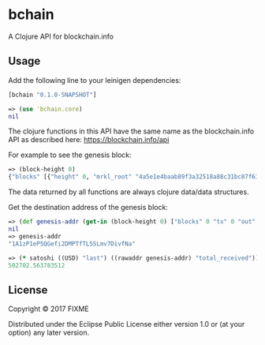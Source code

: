 # bchain

A Clojure API for blockchain.info

## Usage
Add the following line to your leinigen dependencies:
```clojure
[bchain "0.1.0-SNAPSHOT"]
```

```clojure
=> (use 'bchain.core)
nil
```

The clojure functions in this API have the same name as the blockchain.info API as described here: https://blockchain.info/api

For example to see the genesis block:
```clojure
=> (block-height 0)
{"blocks" [{"height" 0, "mrkl_root" "4a5e1e4baab89f3a32518a88c31bc87f618f76673e2cc77ab2127b7afdeda33b", "hash" "000000000019d6689c085ae165831e934ff763ae46a2a6c172b3f1b60a8ce26f", "main_chain" true, "n_tx" 1, "block_index" 14849, "bits" 486604799, "fee" 0, "time" 1231006505, "tx" [{"vout_sz" 1, "relayed_by" "0.0.0.0", "hash" "4a5e1e4baab89f3a32518a88c31bc87f618f76673e2cc77ab2127b7afdeda33b", "vin_sz" 1, "time" 1231006505, "out" [{"n" 0, "addr" "1A1zP1eP5QGefi2DMPTfTL5SLmv7DivfNa", "spent" false, "value" 5000000000, "script" "4104678afdb0fe5548271967f1a67130b7105cd6a828e03909a67962e0ea1f61deb649f6bc3f4cef38c4f35504e51ec112de5c384df7ba0b8d578a4c702b6bf11d5fac", "addr_tag_link" "https://en.bitcoin.it/wiki/Genesis_block", "type" 0, "addr_tag" "Genesis of Bitcoin", "tx_index" 14849}], "lock_time" 0, "inputs" [{"sequence" 4294967295, "witness" "", "script" "04ffff001d0104455468652054696d65732030332f4a616e2f32303039204368616e63656c6c6f72206f6e206272696e6b206f66207365636f6e64206261696c6f757420666f722062616e6b73"}], "size" 204, "tx_index" 14849, "ver" 1, "weight" 816}], "nonce" 2083236893, "size" 285, "ver" 1, "prev_block" "0000000000000000000000000000000000000000000000000000000000000000"}]}
```
The data returned by all functions are always clojure data/data structures.

Get the destination address of the genesis block:

```clojure
=> (def genesis-addr (get-in (block-height 0) ["blocks" 0 "tx" 0 "out" 0 "addr"]))
nil
=> genesis-addr
"1A1zP1eP5QGefi2DMPTfTL5SLmv7DivfNa"

=> (* satoshi ((USD) "last") ((rawaddr genesis-addr) "total_received")) ;how many btc was sent to this address in USD (current market value!).
502702.563783512
```


## License

Copyright © 2017 FIXME

Distributed under the Eclipse Public License either version 1.0 or (at
your option) any later version.
